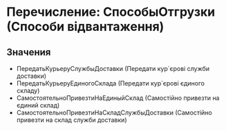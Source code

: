 ﻿# Перечисление: СпособыОтгрузки (Способи відвантаження)

## Значения

- ПередатьКурьеруСлужбыДоставки (Передати кур`єрові служби доставки)
- ПередатьКурьеруЕдиногоСклада (Передати кур`єрові єдиного складу)
- СамостоятельноПривезтиНаЕдиныйСклад (Самостійно привезти на єдиний склад)
- СамостоятельноПривезтиНаСкладСлужбыДоставки (Самостійно привезти на склад служби доставки)

